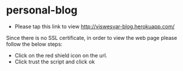 # personal-blog
- Please tap this link to view
http://viswesvar-blog.herokuapp.com/

Since there is no SSL certificate, in order to view the web page please follow the below steps:
- Click on the red shield icon on the url.
- Click trust the script and click ok 

